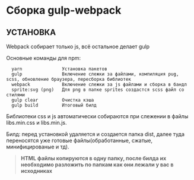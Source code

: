 Сборка gulp-webpack
=============================

УСТАНОВКА
---

Webpack собирает только js, всё остальное делает gulp

Основные команды для npm:

      yarn               Установка пакетов
      gulp               Включение слежки за файлами, компиляция pug, scss, обновление браузера, пересборка библиотек 
      webpack            Включение слежки за js файлами и сборка в бандл
      sprite:svg (png)   Для png в папке sprites создастся scss файл со стилями
      gulp clear         Очистка кэша
      gulp build         Итоговый билд


Библиотеки css и js автоматически собираются при слежении в файлы libs.min.css и libs.min.js.

Билд: перед установкой удаляется и создается папка dist, далее туда переносятся уже готовые файлы(обработанные, сжатые, минифицированые и тд).

> **HTML файлы копируются в одну папку, после билда их необходимо разложить по папкам как они лежали у вас в исходниках**
